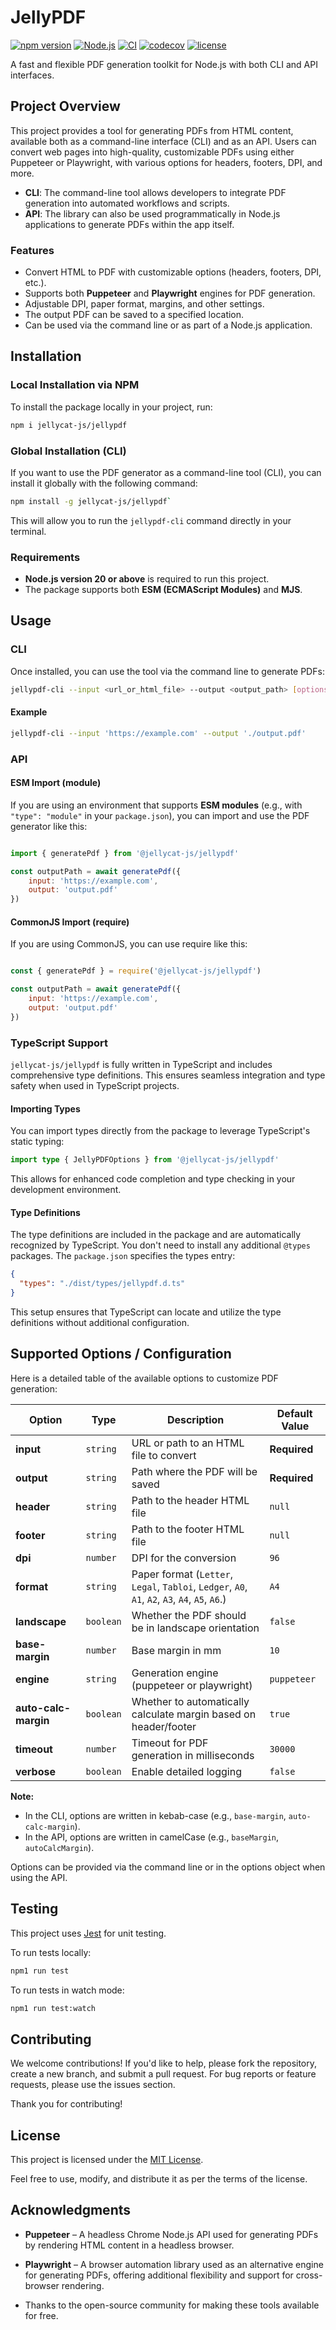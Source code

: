 # JellyPDF

[![npm version](https://img.shields.io/npm/v/@jellydock/jellypdf)](https://www.npmjs.com/package/@jellydock/jellypdf)
[![Node.js](https://img.shields.io/badge/node-20+-brightgreen)](https://nodejs.org/)
[![CI](https://github.com/jellydock/jellypdf/actions/workflows/ci.yml/badge.svg)](https://github.com/jellydock/jellypdf/actions/workflows/ci.yml)
[![codecov](https://codecov.io/gh/jellydock/jellypdf/branch/main/graph/badge.svg)](https://codecov.io/gh/jellydock/jellypdf)
[![license](https://img.shields.io/npm/l/@jellydock/jellypdf)](./LICENSE)

A fast and flexible PDF generation toolkit for Node.js with both CLI and API interfaces.

## Project Overview

This project provides a tool for generating PDFs from HTML content, available both as a command-line interface (CLI) and as an API. Users can convert web pages into high-quality, customizable PDFs using either Puppeteer or Playwright, with various options for headers, footers, DPI, and more.

- **CLI**: The command-line tool allows developers to integrate PDF generation into automated workflows and scripts.
- **API**: The library can also be used programmatically in Node.js applications to generate PDFs within the app itself.

### Features

- Convert HTML to PDF with customizable options (headers, footers, DPI, etc.).
- Supports both **Puppeteer** and **Playwright** engines for PDF generation.
- Adjustable DPI, paper format, margins, and other settings.
- The output PDF can be saved to a specified location.
- Can be used via the command line or as part of a Node.js application.

## Installation

### Local Installation via NPM

To install the package locally in your project, run:

```bash
npm i jellycat-js/jellypdf
```

### Global Installation (CLI)

If you want to use the PDF generator as a command-line tool (CLI), you can install it globally with the following command:

```bash
npm install -g jellycat-js/jellypdf`
```

This will allow you to run the `jellypdf-cli` command directly in your terminal.

### Requirements

- **Node.js version 20 or above** is required to run this project.
- The package supports both **ESM (ECMAScript Modules)** and **MJS**.

## Usage

### CLI

Once installed, you can use the tool via the command line to generate PDFs:

```bash
jellypdf-cli --input <url_or_html_file> --output <output_path> [options]
```

#### Example

```bash
jellypdf-cli --input 'https://example.com' --output './output.pdf'
```

### API

#### ESM Import (module)

If you are using an environment that supports **ESM modules** (e.g., with `"type": "module"` in your `package.json`), you can import and use the PDF generator like this:

```js

import { generatePdf } from '@jellycat-js/jellypdf'

const outputPath = await generatePdf({
    input: 'https://example.com',
    output: 'output.pdf'
})

```

#### CommonJS Import (require)

If you are using CommonJS, you can use require like this:

```js

const { generatePdf } = require('@jellycat-js/jellypdf')

const outputPath = await generatePdf({
    input: 'https://example.com',
    output: 'output.pdf'
})

```

### TypeScript Support

`jellycat-js/jellypdf` is fully written in TypeScript and includes comprehensive type definitions.
This ensures seamless integration and type safety when used in TypeScript projects.

#### Importing Types

You can import types directly from the package to leverage TypeScript's static typing:

```ts
import type { JellyPDFOptions } from '@jellycat-js/jellypdf'
```

This allows for enhanced code completion and type checking in your development environment.

#### Type Definitions

The type definitions are included in the package and are automatically recognized by TypeScript. 
You don't need to install any additional `@types` packages. The `package.json` specifies the types entry:

```json
{
  "types": "./dist/types/jellypdf.d.ts"
}
```

This setup ensures that TypeScript can locate and utilize the type definitions without additional configuration.


## Supported Options / Configuration

Here is a detailed table of the available options to customize PDF generation:

| Option                 | Type       | Description                                                                                     | Default Value     |
|------------------------|------------|-------------------------------------------------------------------------------------------------|-------------------|
| **input**              | `string`   | URL or path to an HTML file to convert                                                          | **Required**      |
| **output**             | `string`   | Path where the PDF will be saved                                                                | **Required**      |
| **header**             | `string`   | Path to the header HTML file                                                                    | `null`            |
| **footer**             | `string`   | Path to the footer HTML file                                                                    | `null`            |
| **dpi**                | `number`   | DPI for the conversion                                                                          | `96`              |
| **format**             | `string`   | Paper format (`Letter`, `Legal`, `Tabloi`, `Ledger`, `A0`, `A1`, `A2`, `A3`, `A4`, `A5`, `A6`.) | `A4`              |
| **landscape**          | `boolean`  | Whether the PDF should be in landscape orientation                                              | `false`           |
| **base-margin**        | `number`   | Base margin in mm                                                                               | `10`              |
| **engine**             | `string`   | Generation engine (puppeteer or playwright)                                                     | `puppeteer`       |
| **auto-calc-margin**   | `boolean`  | Whether to automatically calculate margin based on header/footer                                | `true`            |
| **timeout**            | `number`   | Timeout for PDF generation in milliseconds                                                      | `30000`           |
| **verbose**            | `boolean`  | Enable detailed logging                                                                         | `false`           |
  
**Note:**  
- In the CLI, options are written in kebab-case (e.g., `base-margin`, `auto-calc-margin`).  
- In the API, options are written in camelCase (e.g., `baseMargin`, `autoCalcMargin`).  
  
Options can be provided via the command line or in the options object when using the API.

## Testing

This project uses [Jest](https://jestjs.io/) for unit testing.  
  
To run tests locally:

```bash
npm1 run test
```

To run tests in watch mode:

```bash
npm1 run test:watch
```

## Contributing

We welcome contributions! If you'd like to help, please fork the repository, create a new branch, and submit a pull request. For bug reports or feature requests, please use the issues section.  
  
Thank you for contributing!

## License

This project is licensed under the [MIT License](./LICENSE).  
  
Feel free to use, modify, and distribute it as per the terms of the license.

## Acknowledgments

- **Puppeteer** – A headless Chrome Node.js API used for generating PDFs by rendering HTML content in a headless browser.  

- **Playwright** – A browser automation library used as an alternative engine for generating PDFs, offering additional flexibility and support for cross-browser rendering.  

- Thanks to the open-source community for making these tools available for free.